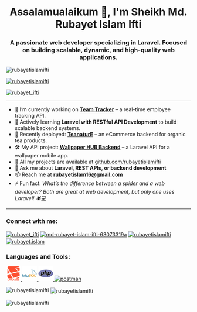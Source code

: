 <h1 align="center">Assalamualaikum 👋, I'm Sheikh Md. Rubayet Islam Ifti</h1>
<h3 align="center">A passionate web developer specializing in Laravel. Focused on building scalable, dynamic, and high-quality web applications.</h3>

<p align="left"> <img src="https://komarev.com/ghpvc/?username=rubayetislamifti&label=Profile%20views&color=0e75b6&style=flat" alt="rubayetislamifti" /> </p>

<p align="left"> <a href="https://github.com/ryo-ma/github-profile-trophy"><img src="https://github-profile-trophy.vercel.app/?username=rubayetislamifti" alt="rubayetislamifti" /></a> </p>

<p align="left"> <a href="https://twitter.com/rubayet_ifti" target="blank"><img src="https://img.shields.io/twitter/follow/rubayet_ifti?logo=twitter&style=for-the-badge" alt="rubayet_ifti" /></a> </p>


---

* 🔭 I’m currently working on [**Team Tracker**](https://github.com/rubayetislamifti/team_tracker_backend) – a real-time employee tracking API.
* 🌱 Actively learning **Laravel with RESTful API Development** to build scalable backend systems.
* 🚀 Recently deployed: [**TeanaturE**](https://github.com/rubayetislamifti/Tea_Nature) – an eCommerce backend for organic tea products.
* 🛠️ My API project: [**Wallpaper HUB Backend**](https://github.com/rubayetislamifti/wallpaper_hub_backend) – a Laravel API for a wallpaper mobile app.
* 📂 All my projects are available at [github.com/rubayetislamifti](https://github.com/rubayetislamifti)
* 💬 Ask me about **Laravel, REST APIs, or backend development**
* 📫 Reach me at **[rubayetislam16@gmail.com](mailto:rubayetislam16@gmail.com)**
* ⚡ Fun fact: *What’s the difference between a spider and a web developer? Both are great at web development, but only one uses Laravel! 🕷️💻*

---

<h3 align="left">Connect with me:</h3>
<p align="left">
<a href="https://twitter.com/rubayet_ifti" target="blank"><img align="center" src="https://raw.githubusercontent.com/rahuldkjain/github-profile-readme-generator/master/src/images/icons/Social/twitter.svg" alt="rubayet_ifti" height="30" width="40" /></a>
<a href="www.linkedin.com/in/rubayetislamifti" target="blank"><img align="center" src="https://raw.githubusercontent.com/rahuldkjain/github-profile-readme-generator/master/src/images/icons/Social/linked-in-alt.svg" alt="md-rubayet-islam-ifti-63073319a" height="30" width="40" /></a>
<a href="https://www.facebook.com/profile.php?id=61578371667077" target="blank"><img align="center" src="https://raw.githubusercontent.com/rahuldkjain/github-profile-readme-generator/master/src/images/icons/Social/facebook.svg" alt="rubayetislamifti" height="30" width="40" /></a>
<a href="https://www.instagram.com/rubayet.sheikh/" target="blank"><img align="center" src="https://raw.githubusercontent.com/rahuldkjain/github-profile-readme-generator/master/src/images/icons/Social/instagram.svg" alt="rubayet.islam" height="30" width="40" /></a>
</p>

<h3 align="left">Languages and Tools:</h3>
<p align="left">
  <a href="https://laravel.com/" target="_blank" rel="noreferrer">
    <img src="https://raw.githubusercontent.com/devicons/devicon/master/icons/laravel/laravel-plain-wordmark.svg" alt="laravel" width="40" height="40"/>
  </a>
  <a href="https://www.mysql.com/" target="_blank" rel="noreferrer">
    <img src="https://raw.githubusercontent.com/devicons/devicon/master/icons/mysql/mysql-original-wordmark.svg" alt="mysql" width="40" height="40"/>
  </a>
  <a href="https://www.php.net" target="_blank" rel="noreferrer">
    <img src="https://raw.githubusercontent.com/devicons/devicon/master/icons/php/php-original.svg" alt="php" width="40" height="40"/>
  </a>
  <a href="https://postman.com" target="_blank" rel="noreferrer">
    <img src="https://www.vectorlogo.zone/logos/getpostman/getpostman-icon.svg" alt="postman" width="40" height="40"/>
  </a>
</p>

<p><img align="left" src="https://github-readme-stats.vercel.app/api/top-langs?username=rubayetislamifti&show_icons=true&locale=en&layout=compact" alt="rubayetislamifti" /></p>

<p>&nbsp;<img align="center" src="https://github-readme-stats.vercel.app/api?username=rubayetislamifti&show_icons=true&locale=en" alt="rubayetislamifti" /></p>

<p><img align="center" src="https://github-readme-streak-stats.herokuapp.com/?user=rubayetislamifti&" alt="rubayetislamifti" /></p>
